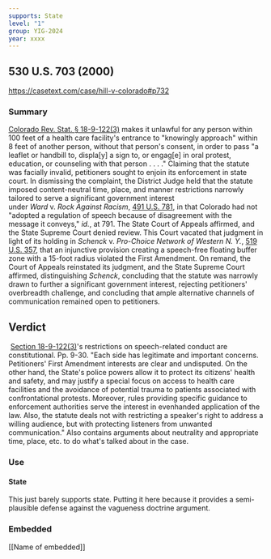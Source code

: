 ```yaml
---
supports: State
level: "1"
group: YIG-2024
year: xxxx
---
```

## 530 U.S. 703 (2000)

https://casetext.com/case/hill-v-colorado#p732

### Summary

[Colorado Rev. Stat. § 18-9-122(3)](https://casetext.com/statute/colorado-revised-statutes/title-18-criminal-code/article-9-offenses-against-public-peace-order-and-decency/part-1-public-peace-and-order/section-18-9-122-preventing-passage-to-and-from-a-health-care-facility-engaging-in-prohibited-activities-near-facility) makes it unlawful for any person within 100 feet of a health care facility's entrance to "knowingly approach" within 8 feet of another person, without that person's consent, in order to pass "a leaflet or handbill to, displa[y] a sign to, or engag[e] in oral protest, education, or counseling with that person . . . ." Claiming that the statute was facially invalid, petitioners sought to enjoin its enforcement in state court. In dismissing the complaint, the District Judge held that the statute imposed content-neutral time, place, and manner restrictions narrowly tailored to serve a significant government interest under _Ward_ v. _Rock_ _Against Racism_, [491 U.S. 781](https://casetext.com/case/ward-v-rock-against-racism), in that Colorado had not "adopted a regulation of speech because of disagreement with the message it conveys," _id._, at 791. The State Court of Appeals affirmed, and the State Supreme Court denied review. This Court vacated that judgment in light of its holding in _Schenck_ v. _Pro-Choice Network of Western N. Y._, [519 U.S. 357](https://casetext.com/case/schenck-v-pro-choice-network-w-new-york), that an injunctive provision creating a speech-free floating buffer zone with a 15-foot radius violated the First Amendment. On remand, the Court of Appeals reinstated its judgment, and the State Supreme Court affirmed, distinguishing _Schenck_, concluding that the statute was narrowly drawn to further a significant government interest, rejecting petitioners' overbreadth challenge, and concluding that ample alternative channels of communication remained open to petitioners.

## Verdict 
 [Section 18-9-122(3)](https://casetext.com/statute/colorado-revised-statutes/title-18-criminal-code/article-9-offenses-against-public-peace-order-and-decency/part-1-public-peace-and-order/section-18-9-122-preventing-passage-to-and-from-a-health-care-facility-engaging-in-prohibited-activities-near-facility)'s restrictions on speech-related conduct are constitutional. Pp. 9-30. "Each side has legitimate and important concerns. Petitioners' First Amendment interests are clear and undisputed. On the other hand, the State's police powers allow it to protect its citizens' health and safety, and may justify a special focus on access to health care facilities and the avoidance of potential trauma to patients associated with confrontational protests. Moreover, rules providing specific guidance to enforcement authorities serve the interest in evenhanded application of the law. Also, the statute deals not with restricting a speaker's right to address a willing audience, but with protecting listeners from unwanted communication." Also contains arguments about neutrality and appropriate time, place, etc. to do what's talked about in the case.
### Use

#### State
This just barely supports state. Putting it here because it provides a semi-plausible defense against the vagueness doctrine argument.

### Embedded

[[Name of embedded]]